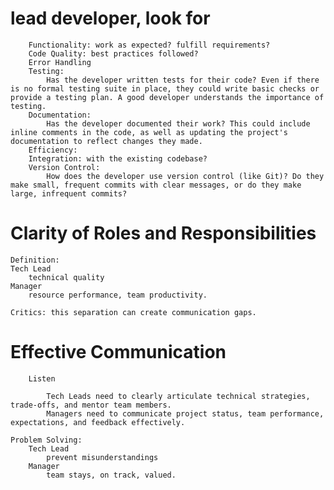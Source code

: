#   lead developer, look for
        Functionality: work as expected? fulfill requirements?
        Code Quality: best practices followed?
        Error Handling
        Testing: 
            Has the developer written tests for their code? Even if there is no formal testing suite in place, they could write basic checks or provide a testing plan. A good developer understands the importance of testing.
        Documentation: 
            Has the developer documented their work? This could include inline comments in the code, as well as updating the project's documentation to reflect changes they made.
        Efficiency: 
        Integration: with the existing codebase?
        Version Control: 
            How does the developer use version control (like Git)? Do they make small, frequent commits with clear messages, or do they make large, infrequent commits?

#   Clarity of Roles and Responsibilities

    Definition: 
    Tech Lead 
        technical quality
    Manager
        resource performance, team productivity.

    Critics: this separation can create communication gaps.
    
#   Effective Communication
        Listen
        
            Tech Leads need to clearly articulate technical strategies, trade-offs, and mentor team members. 
            Managers need to communicate project status, team performance, expectations, and feedback effectively.

    Problem Solving: 
        Tech Lead
            prevent misunderstandings
        Manager
            team stays, on track, valued.

